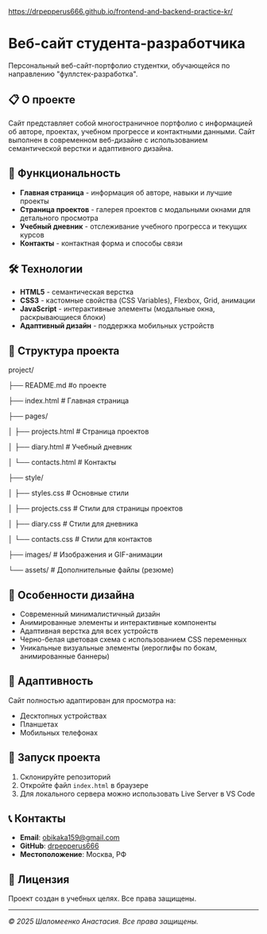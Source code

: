 https://drpepperus666.github.io/frontend-and-backend-practice-kr/
# Веб-сайт студента-разработчика

Персональный веб-сайт-портфолио студентки, обучающейся по направлению "фуллстек-разработка".

## 📋 О проекте

Сайт представляет собой многостраничное портфолио с информацией об авторе, проектах, учебном прогрессе и контактными данными. Сайт выполнен в современном веб-дизайне с использованием семантической верстки и адаптивного дизайна.

## 🚀 Функциональность

- **Главная страница** - информация об авторе, навыки и лучшие проекты
- **Страница проектов** - галерея проектов с модальными окнами для детального просмотра
- **Учебный дневник** - отслеживание учебного прогресса и текущих курсов
- **Контакты** - контактная форма и способы связи

## 🛠 Технологии

- **HTML5** - семантическая верстка
- **CSS3** - кастомные свойства (CSS Variables), Flexbox, Grid, анимации
- **JavaScript** - интерактивные элементы (модальные окна, раскрывающиеся блоки)
- **Адаптивный дизайн** - поддержка мобильных устройств

## 📁 Структура проекта
project/

├── README.md #о проекте

├── index.html # Главная страница

├── pages/

│ ├── projects.html # Страница проектов

│ ├── diary.html # Учебный дневник

│ └── contacts.html # Контакты

├── style/

│ ├── styles.css # Основные стили

│ ├── projects.css # Стили для страницы проектов

│ ├── diary.css # Стили для дневника

│ └── contacts.css # Стили для контактов

├── images/ # Изображения и GIF-анимации

└── assets/ # Дополнительные файлы (резюме)

## 🎨 Особенности дизайна

- Современный минималистичный дизайн
- Анимированные элементы и интерактивные компоненты
- Адаптивная верстка для всех устройств
- Черно-белая цветовая схема с использованием CSS переменных
- Уникальные визуальные элементы (иероглифы по бокам, анимированные баннеры)

## 📱 Адаптивность

Сайт полностью адаптирован для просмотра на:
- Десктопных устройствах
- Планшетах
- Мобильных телефонах

## 🚀 Запуск проекта

1. Склонируйте репозиторий
2. Откройте файл `index.html` в браузере
3. Для локального сервера можно использовать Live Server в VS Code

## 📞 Контакты

- **Email**: obikaka159@gmail.com
- **GitHub**: [drpepperus666](https://github.com/drpepperus666)
- **Местоположение**: Москва, РФ

## 📄 Лицензия

Проект создан в учебных целях. Все права защищены.

---

*© 2025 Шаломеенко Анастасия. Все права защищены.*

